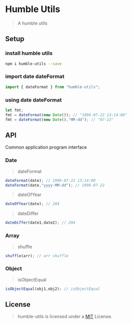 <!--
 * @Author       : Humility
 * @Date         : 2021-10-25 08:40:28
 * @LastEditTime : 2021-10-25 17:48:24
 * @LastEditors  : Humility
 * @FilePath     : \humble-utils\README.md
 * @Description  : README
-->

# Humble Utils

> A humble utils

## Setup

### install humble utils

``` bash
npm i humble-utils --save
```

### import date dateFormat

``` javascript
import { dateFormat } from "humble-utils";
```

### using date dateFormat

``` javascript
let fmt;
fmt = dateFormat(new Date()); // "1996-07-22 13:14:00"
fmt = dateFormat(new Date(),"MM-dd"); // "07-22"
```

## API

Common application program interface

### Date

> dateFormat

``` javascript
dateFormat(date); // 1996-07-22 13:14:00
dateFormat(date,"yyyy-MM-dd"); // 1996-07-22
```

> dateOfYear

``` javascript
dateOfYear(date); // 204
```

> dateDiffer

``` javascript
dateDiffer(date1,date2); // 204
```

### Array

> shuffle

``` javascript
shuffle(arr); // arr shuffle
```

### Object

> isObjectEqual

``` javascript
isObjectEqual(obj1,obj2); // isObjectEqual
```

## License

> humble-utils is licensed under a [MIT](https://opensource.org/licenses/MIT/) License.
